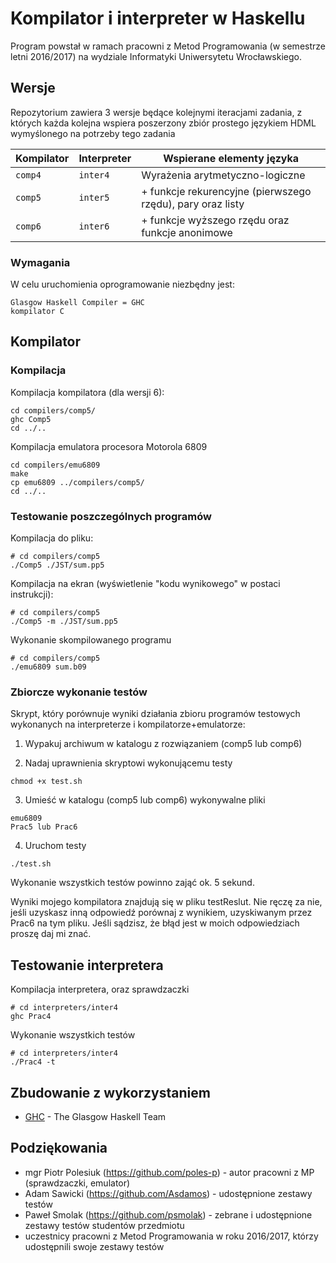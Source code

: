 # Kompilator i interpreter w Haskellu

Program powstał w ramach pracowni z Metod Programowania (w semestrze letni 2016/2017) na wydziale Informatyki Uniwersytetu Wrocławskiego.


## Wersje

Repozytorium zawiera 3 wersje będące kolejnymi iteracjami zadania, z których każda kolejna wspiera poszerzony zbiór prostego językiem HDML wymyślonego na potrzeby tego zadania

| Kompilator | Interpreter | Wspierane elementy języka |
| --- | --- | --- |
| `comp4` | `inter4` | Wyrażenia arytmetyczno-logiczne |
| `comp5` | `inter5` | + funkcje rekurencyjne (pierwszego rzędu), pary oraz listy |
| `comp6` | `inter6` | + funkcje wyższego rzędu oraz funkcje anonimowe |


### Wymagania

W celu uruchomienia oprogramowanie niezbędny jest:

```
Glasgow Haskell Compiler = GHC
kompilator C
```


## Kompilator


### Kompilacja

Kompilacja kompilatora (dla wersji 6):

```
cd compilers/comp5/
ghc Comp5
cd ../..
```

Kompilacja emulatora procesora Motorola 6809

```
cd compilers/emu6809
make
cp emu6809 ../compilers/comp5/
cd ../..
```


### Testowanie poszczególnych programów

Kompilacja do pliku:

```
# cd compilers/comp5
./Comp5 ./JST/sum.pp5
```

Kompilacja na ekran (wyświetlenie "kodu wynikowego" w postaci instrukcji):

```
# cd compilers/comp5
./Comp5 -m ./JST/sum.pp5
```

Wykonanie skompilowanego programu

```
# cd compilers/comp5
./emu6809 sum.b09
```


### Zbiorcze wykonanie testów

Skrypt, który porównuje wyniki działania zbioru programów testowych wykonanych na interpreterze i kompilatorze+emulatorze:

1. Wypakuj archiwum w katalogu z rozwiązaniem (comp5 lub comp6)

2. Nadaj uprawnienia skryptowi wykonującemu testy

```
chmod +x test.sh
```

3. Umieść w katalogu (comp5 lub comp6) wykonywalne pliki

```
emu6809
Prac5 lub Prac6
```

4. Uruchom testy

```
./test.sh
```

Wykonanie wszystkich testów powinno zająć ok. 5 sekund.

Wyniki mojego kompilatora znajdują się w pliku testReslut. Nie ręczę za nie, jeśli uzyskasz inną odpowiedź porównaj z wynikiem, uzyskiwanym przez Prac6 na tym pliku. Jeśli sądzisz, że błąd jest w moich odpowiedziach proszę daj mi znać.


## Testowanie interpretera

Kompilacja interpretera, oraz sprawdzaczki

```
# cd interpreters/inter4
ghc Prac4
```

Wykonanie wszystkich testów

```
# cd interpreters/inter4
./Prac4 -t
```


## Zbudowanie z wykorzystaniem

* [GHC](https://www.haskell.org/ghc/) - The Glasgow Haskell Team


## Podziękowania

* mgr Piotr Polesiuk (https://github.com/poles-p) - autor pracowni z MP (sprawdzaczki, emulator)
* Adam Sawicki (https://github.com/Asdamos) - udostępnione zestawy testów
* Paweł Smolak (https://github.com/psmolak) - zebrane i udostępnione zestawy testów studentów przedmiotu
* uczestnicy pracowni z Metod Programowania w roku 2016/2017, którzy udostępnili swoje zestawy testów
